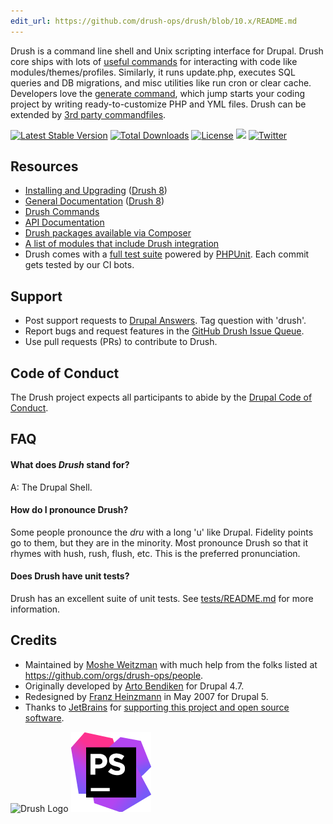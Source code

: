 ```yaml
---
edit_url: https://github.com/drush-ops/drush/blob/10.x/README.md
---
```

Drush is a command line shell and Unix scripting interface for Drupal. Drush core ships with lots of [useful commands](commands/10.x/all.md) for interacting with code like modules/themes/profiles. Similarly, it runs update.php, executes SQL queries and DB migrations, and misc utilities like run cron or clear cache. Developers love the [generate command](commands/10.x/generate.md), which jump starts your coding project by writing ready-to-customize PHP and YML files. Drush can be extended by [3rd party commandfiles](https://www.drupal.org/project/project_module?f[2]=im_vid_3%3A4654).

[![Latest Stable Version](https://poser.pugx.org/drush/drush/v/stable.png)](https://packagist.org/packages/drush/drush) [![Total Downloads](https://poser.pugx.org/drush/drush/downloads.png)](https://packagist.org/packages/drush/drush) [![License](https://poser.pugx.org/drush/drush/license.png)](https://packagist.org/packages/drush/drush) <a href="https://circleci.com/gh/drush-ops/drush"><img src="https://circleci.com/gh/drush-ops/drush.svg?style=shield"></a> [![Twitter](https://img.shields.io/badge/Twitter-%40DrushCli-blue.svg)](https://twitter.com/intent/user?screen_name=DrushCli)

Resources
-----------
* [Installing and Upgrading](https://www.drush.org/install) ([Drush 8](https://docs.drush.org/en/8.x/install/))
* [General Documentation](https://www.drush.org/usage) ([Drush 8](https://docs.drush.org/en/8.x/install/))
* [Drush Commands](https://www.drush.org/commands/10.x/all)
* [API Documentation](https://www.drush.org/api/10.x)
* [Drush packages available via Composer](https://packagist.org/search/?type=drupal-drush)
* [A list of modules that include Drush integration](https://www.drupal.org/project/project_module?f[2]=im_vid_3%3A4654&solrsort=ds_project_latest_release+desc)
* Drush comes with a [full test suite](https://github.com/drush-ops/drush/blob/10.x/tests/README.md) powered by [PHPUnit](https://github.com/sebastianbergmann/phpunit). Each commit gets tested by our CI bots.

Support
-----------
* Post support requests to [Drupal Answers](http://drupal.stackexchange.com/questions/tagged/drush). Tag question with 'drush'.
* Report bugs and request features in the [GitHub Drush Issue Queue](https://github.com/drush-ops/drush/issues).
* Use pull requests (PRs) to contribute to Drush.

Code of Conduct
---------------
The Drush project expects all participants to abide by the [Drupal Code of Conduct](https://www.drupal.org/dcoc).

FAQ
------

#### What does *Drush* stand for?
A: The Drupal Shell.

#### How do I pronounce Drush?
Some people pronounce the *dru* with a long 'u' like Dr*u*pal. Fidelity points
go to them, but they are in the minority. Most pronounce Drush so that it
rhymes with hush, rush, flush, etc. This is the preferred pronunciation.

#### Does Drush have unit tests?
Drush has an excellent suite of unit tests. See [tests/README.md](https://github.com/drush-ops/drush/blob/10.x/tests/README.md) for more information.


Credits
-----------

* Maintained by [Moshe Weitzman](http://drupal.org/moshe) with much help from the folks listed at https://github.com/orgs/drush-ops/people.
* Originally developed by [Arto Bendiken](http://bendiken.net) for Drupal 4.7.
* Redesigned by [Franz Heinzmann](http://unbiskant.org) in May 2007 for Drupal 5.
* Thanks to [JetBrains](https://www.jetbrains.com) for [supporting this project and open source software](https://www.jetbrains.com/buy/opensource/).

![Drush Logo](drush_logo-black.png)
[![PhpStorm Logo](misc/icon_PhpStorm.png)](https://www.jetbrains.com/phpstorm/)
